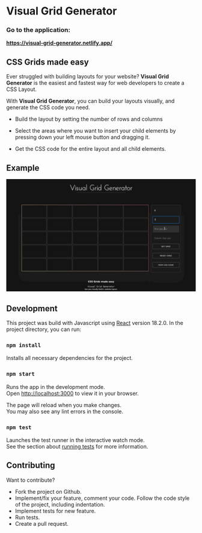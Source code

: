 # Visual Grid Generator
### Go to the application:
**https://visual-grid-generator.netlify.app/**

## CSS Grids made easy
Ever struggled with building layouts for your website?
**Visual Grid Generator** is the easiest and fastest way for web developers to create a CSS Layout.

With **Visual Grid Generator**, you can build your layouts visually, and generate the CSS code you need. 

* Build the layout by setting the number of rows and columns

* Select the areas where you want to insert your child elements by pressing down your left mouse button and dragging it. 

* Get the CSS code for the entire layout and all child elements.

## Example

<img src="./release/img/examples/visual-grid-generator-example.gif" alt="example" width="800px">

## Development

This project was build with Javascript using <a href="https://reactjs.org/" target="_blank">React</a> version 18.2.0.
In the project directory, you can run:

### `npm install`
Installs all necessary dependencies for the project.

### `npm start`

Runs the app in the development mode.\
Open [http://localhost:3000](http://localhost:3000) to view it in your browser.

The page will reload when you make changes.\
You may also see any lint errors in the console.

### `npm test`

Launches the test runner in the interactive watch mode.\
See the section about [running tests](https://facebook.github.io/create-react-app/docs/running-tests) for more information.


## Contributing

Want to contribute?

* Fork the project on Github.
* Implement/fix your feature, comment your code. Follow the code style of the project, including indentation.
* Implement tests for new feature.
* Run tests.
* Create a pull request.
